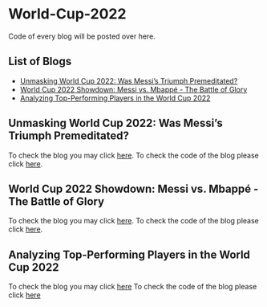 # World-Cup-2022
Code of every blog will be posted over here.

## List of Blogs
- [Unmasking World Cup 2022: Was Messi’s Triumph Premeditated?](#Unmasking-World-Cup-2022:-Was-Messi’s-Triump-Premeditated?)
- [World Cup 2022 Showdown: Messi vs. Mbappé - The Battle of Glory](#World-Cup-2022-Showdown:-Messi-vs.-Mbappé-The-Battle-of-Glory)
- [Analyzing Top-Performing Players in the World Cup 2022](#Analyzing-Top-Performing-Players-in-the-World-Cup-2022)

## Unmasking World Cup 2022: Was Messi’s Triumph Premeditated?
To check the blog you may click [here](https://medium.com/@furkandanisman/unmasking-world-cup-2022-c87e6acd4206). 
To check the code of the blog please click [here](https://github.com/FurkanDanisman/World-Cup-2022/blob/main/Blog_1/Blog_1_Code.R).

## World Cup 2022 Showdown: Messi vs. Mbappé - The Battle of Glory
To check the blog you may click [here](https://medium.com/@furkandanisman/world-cup-2022-showdown-messi-vs-mbapp%C3%A9-the-battle-of-glory-6ebbbb80c640). 
To check the code of the blog please click [here](https://github.com/FurkanDanisman/World-Cup-2022/blob/main/Blog_2/Blog_2_Code.R).

## Analyzing Top-Performing Players in the World Cup 2022
To check the blog you may click [here](https://medium.com/@furkandanisman/analyzing-top-performing-players-in-the-world-cup-2022-980476e3a963)
To check the code of the blog please click [here](https://github.com/FurkanDanisman/World-Cup-2022/blob/main/Blog_3/Blog3)
